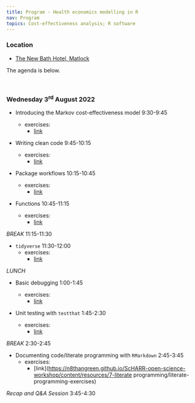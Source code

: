 ```yaml
---
title: Program - Health economics modelling in R
nav: Program
topics: Cost-effectiveness analysis; R software
---
```


### Location

* [The New Bath Hotel, Matlock](https://newbathhotelandspa.com/)

The agenda is below.

<br>

### Wednesday 3<sup>rd</sup> August 2022


* Introducing the Markov cost-effectiveness model 9:30-9:45
  + exercises:
    + [link](https://n8thangreen.github.io/ScHARR-open-science-workshop/content/resources/1-intro_Markov_model/intro-markov-models)

* Writing clean code 9:45-10:15
  + exercises:
    + [link](https://n8thangreen.github.io/ScHARR-open-science-workshop/content/resources/2-clean_code/clean-code-exercises)

* Package workflows 10:15-10:45
  + exercises:
      + [link](https://n8thangreen.github.io/ScHARR-open-science-workshop/content/resources/3-package_workflow/package-workflow-exercises)

* Functions 10:45-11:15
    + exercises:
      + [link](https://n8thangreen.github.io/ScHARR-open-science-workshop/content/resources/4-functions/functions-exercises)

_BREAK_ 11:15-11:30

* `tidyverse` 11:30-12:00
    + exercises:
      + [link](https://n8thangreen.github.io/ScHARR-open-science-workshop/content/resources/5-tidyverse/tidyverse-exercises)

_LUNCH_

* Basic debugging 1:00-1:45
    + exercises:
      + [link](https://n8thangreen.github.io/ScHARR-open-science-workshop/content/resources/6-debugging/debugging-exercises)


* Unit testing with `testthat` 1:45-2:30
    + exercises:
      + [link](https://n8thangreen.github.io/ScHARR-open-science-workshop/content/resources/unit_testing/unit-testing)

_BREAK_ 2:30-2:45

* Documenting code/literate programming with `RMarkdown` 2:45-3:45
    + exercises:
      + [link](https://n8thangreen.github.io/ScHARR-open-science-workshop/content/resources/7-literate programming/literate-programming-exercises)

_Recap and Q&A Session_ 3:45-4:30
